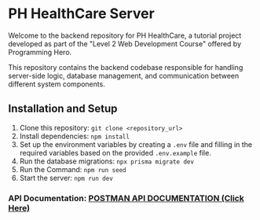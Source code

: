 # PH HealthCare Server

Welcome to the backend repository for PH HealthCare, a tutorial project developed as part of the "Level 2 Web Development Course" offered by Programming Hero.

This repository contains the backend codebase responsible for handling server-side logic, database management, and communication between different system components.

<!-- ## Table of Contents
- [PH HealthCare Backend](#ph-healthcare-backend)
  - [Table of Contents](#table-of-contents)
  - [Technologies Used](#technologies-used)
  - [Features](#features)
  - [Installation and Setup](#installation-and-setup)
  - [Usage](#usage)
  - [API Endpoints](#api-endpoints)
  - [Contributing](#contributing)
  - [License](#license) -->

<!-- ## Technologies Used
- **Node.js**: Runtime environment for executing JavaScript code.
- **Express.js**: Web application framework for building APIs and handling HTTP requests.
- **Prisma**: ORM (Object-Relational Mapping) tool for database management.
- **PostgreSQL**: Relational database management system.
- **WEB RTC (Agora.io)**: Third-party service for real-time communication between users.
- **JWT**: JSON Web Tokens for secure authentication and authorization.
- **bcrypt**: Library for hashing passwords.
- **nodemailer**: Library for sending email notifications. -->

<!-- ## Features
- **User Authentication and Authorization**: Secure authentication using JWT tokens.
- **User Management**: CRUD operations for managing user accounts (Admin, Doctor, Patient).
- **Appointment Management**: Create, update, and delete appointments.
- **Real-time Communication**: Integration with WEB RTC for real-time communication between doctors and patients.
- **Prescription Management**: Create, update, and delete prescriptions.
- **Email Notifications**: Send email notifications for appointment confirmations, invoices, and prescription delivery. -->

## Installation and Setup
1. Clone this repository: `git clone <repository_url>`
2. Install dependencies: `npm install`
3. Set up the environment variables by creating a `.env` file and filling in the required variables based on the provided `.env.example` file.
4. Run the database migrations: `npx prisma migrate dev`
4. Run the Command: `npm run seed`
5. Start the server: `npm run dev`


### API Documentation: [POSTMAN API DOCUMENTATION (Click Here)](https://documenter.getpostman.com/view/26694209/2sA2xjyWRv)



